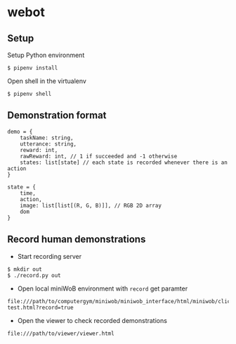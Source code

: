 # webot

## Setup
Setup Python environment
```shellscript
$ pipenv install
````

Open shell in the virtualenv
```shellscript
$ pipenv shell
```

## Demonstration format
```
demo = {
    taskName: string,
    utterance: string,
    reward: int,
    rawReward: int, // 1 if succeeded and -1 otherwise
    states: list[state] // each state is recorded whenever there is an action
}
```

```
state = {
    time,
    action,
    image: list[list[(R, G, B)]], // RGB 2D array
    dom
}
```


## Record human demonstrations
* Start recording server
```shell script
$ mkdir out
$ ./record.py out
```
* Open local miniWoB environment with `record` get paramter
```
file:///path/to/computergym/miniwob/miniwob_interface/html/miniwob/click-test.html?record=true
```
* Open the viewer to check recorded demonstrations
```
file:///path/to/viewer/viewer.html
```
 
